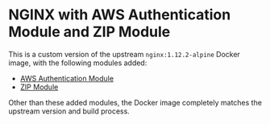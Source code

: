 # NGINX with AWS Authentication Module and ZIP Module

This is a custom version of the upstream `nginx:1.12.2-alpine` Docker image,
with the following modules added:

- [AWS Authentication Module](https://github.com/anomalizer/ngx_aws_auth)
- [ZIP Module](https://github.com/evanmiller/mod_zip)

Other than these added modules, the Docker image completely matches the upstream
version and build process.
